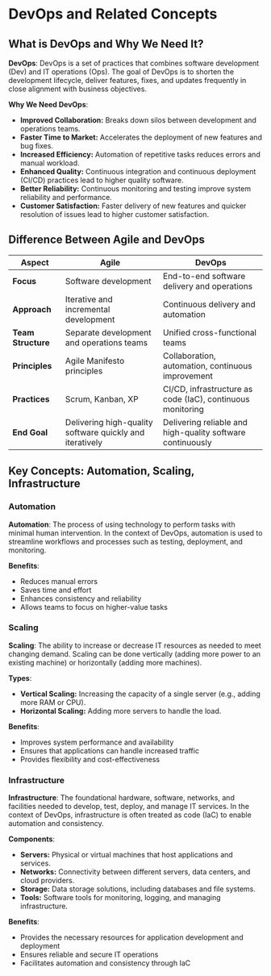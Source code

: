 # DevOps and Related Concepts

## What is DevOps and Why We Need It?

**DevOps**:
DevOps is a set of practices that combines software development (Dev) and IT operations (Ops). The goal of DevOps is to shorten the development lifecycle, deliver features, fixes, and updates frequently in close alignment with business objectives.

**Why We Need DevOps**:
- **Improved Collaboration:** Breaks down silos between development and operations teams.
- **Faster Time to Market:** Accelerates the deployment of new features and bug fixes.
- **Increased Efficiency:** Automation of repetitive tasks reduces errors and manual workload.
- **Enhanced Quality:** Continuous integration and continuous deployment (CI/CD) practices lead to higher quality software.
- **Better Reliability:** Continuous monitoring and testing improve system reliability and performance.
- **Customer Satisfaction:** Faster delivery of new features and quicker resolution of issues lead to higher customer satisfaction.

## Difference Between Agile and DevOps

| Aspect                  | Agile                                   | DevOps                                 |
|-------------------------|-----------------------------------------|----------------------------------------|
| **Focus**               | Software development                    | End-to-end software delivery and operations |
| **Approach**            | Iterative and incremental development   | Continuous delivery and automation     |
| **Team Structure**      | Separate development and operations teams | Unified cross-functional teams         |
| **Principles**          | Agile Manifesto principles               | Collaboration, automation, continuous improvement |
| **Practices**           | Scrum, Kanban, XP                        | CI/CD, infrastructure as code (IaC), continuous monitoring |
| **End Goal**            | Delivering high-quality software quickly and iteratively | Delivering reliable and high-quality software continuously |

## Key Concepts: Automation, Scaling, Infrastructure

### Automation

**Automation**:
The process of using technology to perform tasks with minimal human intervention. In the context of DevOps, automation is used to streamline workflows and processes such as testing, deployment, and monitoring.

**Benefits**:
- Reduces manual errors
- Saves time and effort
- Enhances consistency and reliability
- Allows teams to focus on higher-value tasks

### Scaling

**Scaling**:
The ability to increase or decrease IT resources as needed to meet changing demand. Scaling can be done vertically (adding more power to an existing machine) or horizontally (adding more machines).

**Types**:
- **Vertical Scaling:** Increasing the capacity of a single server (e.g., adding more RAM or CPU).
- **Horizontal Scaling:** Adding more servers to handle the load.

**Benefits**:
- Improves system performance and availability
- Ensures that applications can handle increased traffic
- Provides flexibility and cost-effectiveness

### Infrastructure

**Infrastructure**:
The foundational hardware, software, networks, and facilities needed to develop, test, deploy, and manage IT services. In the context of DevOps, infrastructure is often treated as code (IaC) to enable automation and consistency.

**Components**:
- **Servers:** Physical or virtual machines that host applications and services.
- **Networks:** Connectivity between different servers, data centers, and cloud providers.
- **Storage:** Data storage solutions, including databases and file systems.
- **Tools:** Software tools for monitoring, logging, and managing infrastructure.

**Benefits**:
- Provides the necessary resources for application development and deployment
- Ensures reliable and secure IT operations
- Facilitates automation and consistency through IaC

